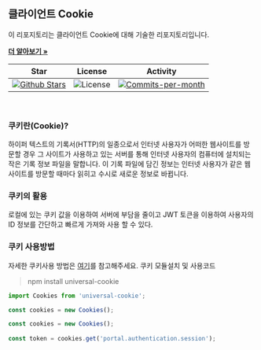 ## 클라이언트 Cookie

이 리포지토리는 클라이언트 Cookie에 대해 기술한 리포지토리입니다. <br />

<a href="https://github.com/devncore/devncore"><strong>더 알아보기 »</strong></a>
 
| Star | License | Activity |
|:----:|:-------:|:--------:|
| <a href="https://github.com/devncore/docs/stargazers"><img src="https://img.shields.io/github/stars/devncore/docs" alt="Github Stars"></a> | <img src="https://img.shields.io/github/license/devncore/docs" alt="License"> | <a href="https://github.com/devncore/docs/pulse"><img src="https://img.shields.io/github/commit-activity/m/devncore/docs" alt="Commits-per-month"></a> |

<br />

### 쿠키란(Cookie)?
하이퍼 텍스트의 기록서(HTTP)의 일종으로서 인터넷 사용자가 어떠한 웹사이트를 방문할 경우 그 사이트가 사용하고 있는 서버를 통해 인터넷 사용자의 컴퓨터에 설치되는 작은 기록 정보 파일을 말합니다.
이 기록 파일에 담긴 정보는 인터넷 사용자가 같은 웹사이트를 방문할 때마다 읽히고 수시로 새로운 정보로 바뀝니다.

### 쿠키의 활용
로컬에 있는 쿠키 값을 이용하여 서버에 부담을 줄이고 JWT 토큰을 이용하여 사용자의 ID 정보를 간단하고 빠르게 가져와 사용 할 수 있다.

### 쿠키 사용방법
자세한 쿠키사용 방법은 [여기](https://www.npmjs.com/package/universal-cookie)를 참고해주세요.
쿠키 모듈설치 및 사용코드

> npm install universal-cookie

```javascript
import Cookies from 'universal-cookie';

const cookies = new Cookies();

const cookies = new Cookies();
    
const token = cookies.get('portal.authentication.session');
``` 
